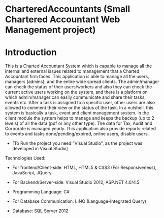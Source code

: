 # CharteredAccountants (Small Chartered Accountant Web Management project)

# Introduction
This is a Charted Accountant System which is capable to manage all the internal and external issues related to management that a Charted Accountant firm faces. This application is able to manage all the users, managers (admins), and the entire wide spread clients. The admin/manager can check the status of their users/workers and also they can check the current active users working on the system, and there is a platform on which admin/manager can easily communicate and share their tasks, events etc. After a task is assigned to a specific user, other users are also allowed to comment their view or the status of the task.
In a nutshell, this system is basically a task, event and client management system. In the client module the system helps to manage and keeps the backup (up to 2 levels) of all the data (pdf or any other type). The data for Tax, Audit and Corporate is managed yearly. This application also provide reports related to events and tasks done/pending/expired, online users, disable users.

- [To Run the project you need "Visual Studio", as the project was developed in Visual Studio]

Technologies Used:

- For frontend/Client-side: HTML, HTML5 & CSS3 (For Responsiveness), JavaScript, JQuery
  
- For Backend/Server-side: Visual Studio 2012, ASP.NET 4.0/4.5
  
- Programming Language: C#
  
- For Database Communication: LINQ (Language-Integrated Query)
  
- Database: SQL Server 2012
  
